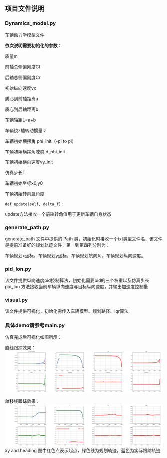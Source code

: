 ## 项目文件说明
### Dynamics_model.py
车辆动力学模型文件

**依次说明需要初始化的参数：**

质量m

前轴总侧偏刚度Cf

后轴总侧偏刚度Cr

初始纵向速度vx

质心到前轴距离a

质心到后轴距离b

车辆轴距L=a+b

车辆绕z轴转动惯量Iz

车辆初始横摆角 phi_init（-pi to pi）

车辆初始横摆角速度 d_phi_init

车辆初始横向速度vy_init

仿真步长T

车辆初始坐标x0,y0

车辆初始转向盘角度

`def update(self, delta_f):`

update方法接收一个前轮转角值用于更新车辆自身状态

### generate_path.py

generate_path 文件中提供的 Path 类，初始化时接收一个txt类型文件名，该文件是提前准备好的规划轨迹文件，第一到第四列分别为：

车辆规划x坐标，车辆规划y坐标，车辆规划航向角，车辆规划纵向速度。

### pid_lon.py
该文件提供纵向速度pid控制算法，初始化需要pid的三个权重以及仿真步长
pid_lon 方法接收当前车辆纵向速度与目标纵向速度，并输出加速度控制量

### visual.py
该文件提供可视化，初始化需传入车辆模型、规划路径、lqr算法

### 具体demo请参考main.py
仿真完成后可视化如图所示：

直线跟踪效果：
![Figure_2.png](Figure_2.png)

单移线跟踪效果：
![Figure_3.png](Figure_3.png)
xy and heading 图中红色点表示起点，绿色线为规划轨迹，蓝色为实际跟踪轨迹
